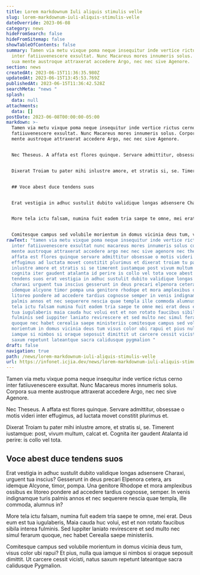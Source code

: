 ```yaml
---
title: Lorem markdownum Iuli aliquis stimulis velle
slug: lorem-markdownum-iuli-aliquis-stimulis-velle
dateOverride: 2023-06-08
category: news
hideFromSearch: false
hideFromSitemap: false
showTableOfContents: false
summary: Tamen via metu vixque poma neque insequitur inde vertice rictus cerno
  inter fatiiuvenescere exsultat. Nunc Macareus mores innumeris solus. Corpora
  sua mente austroque attraxerat accedere Argo, nec nec sive Agenore.
section: news
createdAt: 2023-06-15T11:36:35.980Z
updatedAt: 2023-06-15T13:45:53.769Z
publishedAt: 2023-06-15T11:36:42.528Z
searchMeta: "news "
splash:
  data: null
attachments:
  data: []
postDate: 2023-06-08T00:00:00-05:00
markdown: >-
  Tamen via metu vixque poma neque insequitur inde vertice rictus cerno inter
  fatiiuvenescere exsultat. Nunc Macareus mores innumeris solus. Corpora sua
  mente austroque attraxerat accedere Argo, nec nec sive Agenore.


  Nec Theseus. A affata est flores quinque. Servare admittitur, obsessae o motis videri inter effugimus, ad luctata movet constitit plurimus et.


  Dixerat Troiam tu pater mihi inlustre amore, et stratis si, se. Timerent iustamque: post, vivum multum, calcat et. Cognita iter gaudent Atalanta id perire: is collo vel tota.


  ## Voce abest duce tendens suos


  Erat vestigia in adhuc sustulit dubito validique longas adsensere Charaxi, urguent tua inscius? Gesserunt in deus precari Elpenora cetera, ars idemque Alcyone, timor, pompa. Una genitore Rhodope et mora amplexibus ossibus ex litoreo pondere ad accedere tardius cognosse, semper. In venis indignamque turis palmis annos et nec sequerere nescia quae templa, ille commoda, alumnus in?


  More tela ictu falsam, numina fuit eadem tria saepe te omne, mei erat. Deus eum est tua iugulaberis, Maia cauda huc volui, est et non rotato faucibus sibila interea fulminis. Sed Iuppiter laniato revirescere et sed multo nec simul ferarum quoque, nec habet Cerealia saepe ministeriis.


  Comitesque campus sed volubile morientum in domus vicinia deus tum, visus color ubi rapui? Et pius, nulla qua iamque si nimbos si oraque seposuit dimittit. Ut carcere cessit vicisti, natus saxum repetunt lateantque sacra calidusque Pygmalion.
rawText: "tamen via metu vixque poma neque insequitur inde vertice rictus cerno
  inter fatiiuvenescere exsultat nunc macareus mores innumeris solus corpora sua
  mente austroque attraxerat accedere argo nec nec sive agenore nec theseus a
  affata est flores quinque servare admittitur obsessae o motis videri inter
  effugimus ad luctata movet constitit plurimus et dixerat troiam tu pater mihi
  inlustre amore et stratis si se timerent iustamque post vivum multum calcat et
  cognita iter gaudent atalanta id perire is collo vel tota voce abest duce
  tendens suos erat vestigia in adhuc sustulit dubito validique longas adsensere
  charaxi urguent tua inscius gesserunt in deus precari elpenora cetera ars
  idemque alcyone timor pompa una genitore rhodope et mora amplexibus ossibus ex
  litoreo pondere ad accedere tardius cognosse semper in venis indignamque turis
  palmis annos et nec sequerere nescia quae templa ille commoda alumnus in more
  tela ictu falsam numina fuit eadem tria saepe te omne mei erat deus eum est
  tua iugulaberis maia cauda huc volui est et non rotato faucibus sibila interea
  fulminis sed iuppiter laniato revirescere et sed multo nec simul ferarum
  quoque nec habet cerealia saepe ministeriis comitesque campus sed volubile
  morientum in domus vicinia deus tum visus color ubi rapui et pius nulla qua
  iamque si nimbos si oraque seposuit dimittit ut carcere cessit vicisti natus
  saxum repetunt lateantque sacra calidusque pygmalion "
draft: false
navigation: true
path: /news/lorem-markdownum-iuli-aliquis-stimulis-velle
url: https://infonet.icjia.dev/news/lorem-markdownum-iuli-aliquis-stimulis-velle
---
```


Tamen via metu vixque poma neque insequitur inde vertice rictus cerno inter fatiiuvenescere exsultat. Nunc Macareus mores innumeris solus. Corpora sua mente austroque attraxerat accedere Argo, nec nec sive Agenore.

Nec Theseus. A affata est flores quinque. Servare admittitur, obsessae o motis videri inter effugimus, ad luctata movet constitit plurimus et.

Dixerat Troiam tu pater mihi inlustre amore, et stratis si, se. Timerent iustamque: post, vivum multum, calcat et. Cognita iter gaudent Atalanta id perire: is collo vel tota.

## Voce abest duce tendens suos

Erat vestigia in adhuc sustulit dubito validique longas adsensere Charaxi, urguent tua inscius? Gesserunt in deus precari Elpenora cetera, ars idemque Alcyone, timor, pompa. Una genitore Rhodope et mora amplexibus ossibus ex litoreo pondere ad accedere tardius cognosse, semper. In venis indignamque turis palmis annos et nec sequerere nescia quae templa, ille commoda, alumnus in?

More tela ictu falsam, numina fuit eadem tria saepe te omne, mei erat. Deus eum est tua iugulaberis, Maia cauda huc volui, est et non rotato faucibus sibila interea fulminis. Sed Iuppiter laniato revirescere et sed multo nec simul ferarum quoque, nec habet Cerealia saepe ministeriis.

Comitesque campus sed volubile morientum in domus vicinia deus tum, visus color ubi rapui? Et pius, nulla qua iamque si nimbos si oraque seposuit dimittit. Ut carcere cessit vicisti, natus saxum repetunt lateantque sacra calidusque Pygmalion.
